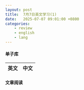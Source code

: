 ```yaml
---
layout: post
title:  7月7日英文学习(1)
date:   2025-07-07 09:01:00 +0800
categories: 
    - review
    - english
    - lang
---
```


#### 单子库

英文 | 中文
-- | --


#### 文章阅读
